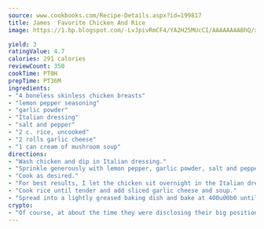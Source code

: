 ```yaml
---
source: www.cookbooks.com/Recipe-Details.aspx?id=199817
title: James  Favorite Chicken And Rice
image: https://1.bp.blogspot.com/-LvJpivRmCF4/YA2H25MUcCI/AAAAAAAABhQ/xgndXuMf7Zopp5S4RExCblnSp5YGujfSQCLcBGAsYHQ/s320/8.png

yield: 3
ratingValue: 4.7
calories: 291 calories
reviewCount: 350
cookTime: PT0H
prepTime: PT36M
ingredients:
- "4 boneless skinless chicken breasts"
- "lemon pepper seasoning"
- "garlic powder"
- "Italian dressing"
- "salt and pepper"
- "2 c. rice, uncooked"
- "2 rolls garlic cheese"
- "1 can cream of mushroom soup"
directions:
- "Wash chicken and dip in Italian dressing."
- "Sprinkle generously with lemon pepper, garlic powder, salt and pepper."
- "Cook as desired."
- "For best results, I let the chicken sit overnight in the Italian dressing and cook on the grill."
- "Cook rice until tender and add sliced garlic cheese and soup."
- "Spread into a lightly greased baking dish and bake at 400u00b0 until cheese is bubbly. Serve with chicken and a garden salad."
crypto:
- "Of course, at about the time they were disclosing their big position, Bitcoin started to crash."
---
```

